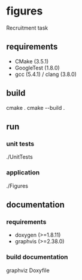 # figures
Recruitment task

## requirements

* CMake (3.5.1)
* GoogleTest (1.8.0)
* gcc (5.4.1) / clang (3.8.0)

## build

cmake .
cmake --build .

## run

### unit tests

./UnitTests

### application

./Figures

## documentation

### requirements

* doxygen (>=1.8.11)
* graphvis (>=2.38.0)

### build documentation

graphviz Doxyfile
